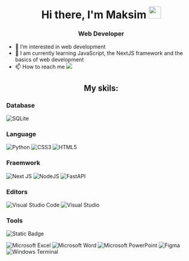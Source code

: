 <h1 align="center">Hi there, I'm Maksim
<img src="https://github.com/blackcater/blackcater/raw/main/images/Hi.gif" height="32"/></h1>
<h3 align="center">Web Developer</h3>

- 👀 I’m interested in web development
- 🌱 I am currently learning JavaScript, the NextJS framework and the basics of web development
- 📫 How to reach me <a href="https://t.me/maxz2024"><img src="https://img.shields.io/badge/Telegram-2CA5E0?style=for-the-badge&logo=telegram&logoColor=white"></a>

<h2 align="center"> My skils:</h2>
<h3 align="left">Database</h3>

![SQLite](https://img.shields.io/badge/sqlite-%2307405e.svg?style=for-the-badge&logo=sqlite&logoColor=white)

<h3>Language</h3>

![Python](https://img.shields.io/badge/python-3670A0?style=for-the-badge&logo=python&logoColor=ffdd54) ![CSS3](https://img.shields.io/badge/css3-%231572B6.svg?style=for-the-badge&logo=css3&logoColor=white) ![HTML5](https://img.shields.io/badge/html5-%23E34F26.svg?style=for-the-badge&logo=html5&logoColor=white) 

<h3>Fraemwork</h3>

![Next JS](https://img.shields.io/badge/Next-black?style=for-the-badge&logo=next.js&logoColor=white) ![NodeJS](https://img.shields.io/badge/node.js-6DA55F?style=for-the-badge&logo=node.js&logoColor=white) ![FastAPI](https://img.shields.io/badge/FastAPI-005571?style=for-the-badge&logo=fastapi) 

<h3>Editors</h3>

![Visual Studio Code](https://img.shields.io/badge/Visual%20Studio%20Code-0078d7.svg?style=for-the-badge&logo=visual-studio-code&logoColor=white) ![Visual Studio](https://img.shields.io/badge/Visual%20Studio-5C2D91.svg?style=for-the-badge&logo=visual-studio&logoColor=white)

<h3>Tools</h3>

![Static Badge](https://img.shields.io/badge/my-backend?style=for-the-badge&logo=%D0%9C%D0%BE%D0%B9%20%D0%B1%D0%B5%D0%BA%D0%B5%D0%BD%D0%B4&logoColor=green&label=%20%D0%9C%D0%BE%D0%B9%20%D0%B1%D0%B5%D0%BA%D0%B5%D0%BD%D0%B4&link=https%3A%2F%2Fpindie-backend-maxz2024.nomoredomainswork.ru)

![Microsoft Excel](https://img.shields.io/badge/Microsoft_Excel-217346?style=for-the-badge&logo=microsoft-excel&logoColor=white) ![Microsoft Word](https://img.shields.io/badge/Microsoft_Word-2B579A?style=for-the-badge&logo=microsoft-word&logoColor=white) ![Microsoft PowerPoint](https://img.shields.io/badge/Microsoft_PowerPoint-B7472A?style=for-the-badge&logo=microsoft-powerpoint&logoColor=white) ![Figma](https://img.shields.io/badge/figma-%23F24E1E.svg?style=for-the-badge&logo=figma&logoColor=white) ![Windows Terminal](https://img.shields.io/badge/Windows%20Terminal-%234D4D4D.svg?style=for-the-badge&logo=windows-terminal&logoColor=white)
